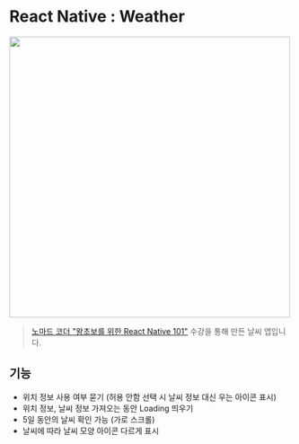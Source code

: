 # React Native : Weather

<img src="https://github.com/Hailey0930/RN_Weather/assets/107675322/a160a7ab-14a0-4f68-b71a-b0b86e84f606" height="500"/>

> [노마드 코더 "왕초보를 위한 React Native 101"](https://nomadcoders.co/react-native-for-beginners/lectures/3252) 수강을 통해 만든 날씨 앱입니다.

## 기능
- 위치 정보 사용 여부 묻기 (허용 안함 선택 시 날씨 정보 대신 우는 아이콘 표시)
- 위치 정보, 날씨 정보 가져오는 동안 Loading 띄우기
- 5일 동안의 날씨 확인 가능 (가로 스크롤)
- 날씨에 따라 날씨 모양 아이콘 다르게 표시
